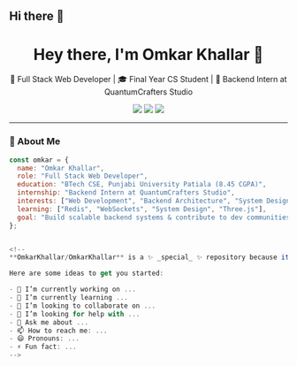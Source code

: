 ## Hi there 👋
<!-- Profile Header -->
<h1 align="center">Hey there, I'm Omkar Khallar 👋</h1>

<p align="center">
🚀 Full Stack Web Developer | 🎓 Final Year CS Student | 🔧 Backend Intern at QuantumCrafters Studio  
</p>

<p align="center">
  <a href="mailto:omkarkhallar64@gmail.com"><img src="https://img.shields.io/badge/Email-omkarkhallar64@gmail.com-red?style=flat-square&logo=gmail"></a>
  <a href="https://www.linkedin.com/in/omkarkhallar/"><img src="https://img.shields.io/badge/LinkedIn-OmkarKhallar-blue?style=flat-square&logo=linkedin"></a>
  <a href="https://github.com/OmkarKhallar"><img src="https://img.shields.io/badge/GitHub-OmkarKhallar-black?style=flat-square&logo=github"></a>
</p>

---

### 🧠 About Me

```js
const omkar = {
  name: "Omkar Khallar",
  role: "Full Stack Web Developer",
  education: "BTech CSE, Punjabi University Patiala (8.45 CGPA)",
  internship: "Backend Intern at QuantumCrafters Studio",
  interests: ["Web Development", "Backend Architecture", "System Design", "Open Source"],
  learning: ["Redis", "WebSockets", "System Design", "Three.js"],
  goal: "Build scalable backend systems & contribute to dev communities"
};


<!--
**OmkarKhallar/OmkarKhallar** is a ✨ _special_ ✨ repository because its `README.md` (this file) appears on your GitHub profile.

Here are some ideas to get you started:

- 🔭 I’m currently working on ...
- 🌱 I’m currently learning ...
- 👯 I’m looking to collaborate on ...
- 🤔 I’m looking for help with ...
- 💬 Ask me about ...
- 📫 How to reach me: ...
- 😄 Pronouns: ...
- ⚡ Fun fact: ...
-->
